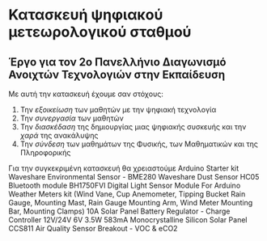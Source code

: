 # Κατασκευή ψηφιακού μετεωρολογικού σταθμού
## Έργο για τον 2ο Πανελλήνιο Διαγωνισμό Ανοιχτών Τεχνολογιών στην Εκπαίδευση 

Με αυτή την κατασκευή έχουμε σαν στόχους:
1) Την *εξοικείωση* των μαθητών με την ψηφιακή τεχνολογία
2) Την *συνεργασία* των μαθητών
3) Την *διασκέδαση* της δημιουργίας μιας ψηφιακής συσκευής και την *χαρά* της ανακάλυψης 
4) Την *σύνδεση* των μαθημάτων της Φυσικής, των Μαθηματικών και της Πληροφορικής

Για την συγκεκριμένη κατασκευή θα χρειαστούμε 
Arduino Starter kit
Waveshare Environmental Sensor - BME280
Waveshare Dust Sensor
HC05 Bluetooth module
BH1750FVI Digital Light Sensor Module For Arduino
Weather Meters kit (Wind Vane, Cup Anemometer, Tipping Bucket Rain Gauge, Mounting Mast, Rain Gauge Mounting Arm, Wind Meter Mounting Bar, Mounting Clamps)
10A Solar Panel Battery Regulator - Charge Controller 12V/24V
6V 3.5W 583mA Monocrystalline Silicon Solar Panel
CCS811 Air Quality Sensor Breakout - VOC & eCO2




